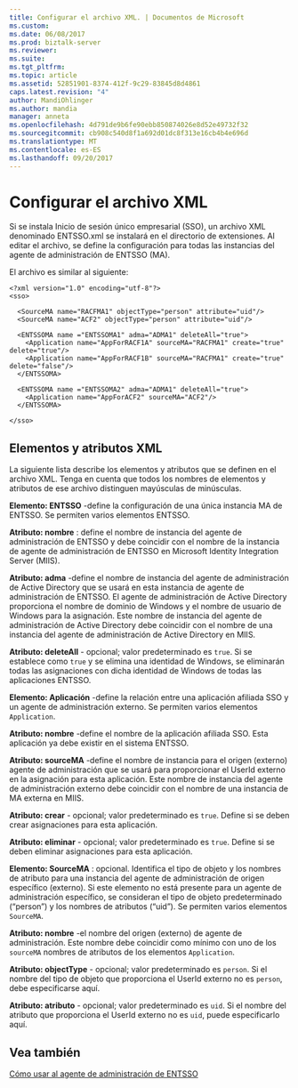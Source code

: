 ```yaml
---
title: Configurar el archivo XML. | Documentos de Microsoft
ms.custom: 
ms.date: 06/08/2017
ms.prod: biztalk-server
ms.reviewer: 
ms.suite: 
ms.tgt_pltfrm: 
ms.topic: article
ms.assetid: 52851901-8374-412f-9c29-83845d8d4861
caps.latest.revision: "4"
author: MandiOhlinger
ms.author: mandia
manager: anneta
ms.openlocfilehash: 4d791de9b6fe90ebb850874026e8d52e49732f32
ms.sourcegitcommit: cb908c540d8f1a692d01dc8f313e16cb4b4e696d
ms.translationtype: MT
ms.contentlocale: es-ES
ms.lasthandoff: 09/20/2017
---
```

# <a name="configuring-the-xml-file"></a>Configurar el archivo XML
Si se instala Inicio de sesión único empresarial (SSO), un archivo XML denominado ENTSSO.xml se instalará en el directorio de extensiones. Al editar el archivo, se define la configuración para todas las instancias del agente de administración de ENTSSO (MA).  
  
 El archivo es similar al siguiente:  
  
```  
<?xml version="1.0" encoding="utf-8"?>  
<sso>  
  
  <SourceMA name="RACFMA1" objectType="person" attribute="uid"/>  
  <SourceMA name="ACF2" objectType="person" attribute="uid"/>  
  
  <ENTSSOMA name ="ENTSSOMA1" adma="ADMA1" deleteAll="true">  
    <Application name="AppForRACF1A" sourceMA="RACFMA1" create="true" delete="true"/>  
    <Application name="AppForRACF1B" sourceMA="RACFMA1" create="true" delete="false"/>  
  </ENTSSOMA>  
  
  <ENTSSOMA name ="ENTSSOMA2" adma="ADMA1" deleteAll="true">  
    <Application name="AppForACF2" sourceMA="ACF2"/>  
  </ENTSSOMA>  
  
</sso>  
```  
  
## <a name="xml-elements-and-attributes"></a>Elementos y atributos XML  
 La siguiente lista describe los elementos y atributos que se definen en el archivo XML. Tenga en cuenta que todos los nombres de elementos y atributos de ese archivo distinguen mayúsculas de minúsculas.  
  
 **Elemento: ENTSSO** -define la configuración de una única instancia MA de ENTSSO. Se permiten varios elementos ENTSSO.  
  
 **Atributo: nombre** : define el nombre de instancia del agente de administración de ENTSSO y debe coincidir con el nombre de la instancia de agente de administración de ENTSSO en Microsoft Identity Integration Server (MIIS).  
  
 **Atributo: adma** -define el nombre de instancia del agente de administración de Active Directory que se usará en esta instancia de agente de administración de ENTSSO. El agente de administración de Active Directory proporciona el nombre de dominio de Windows y el nombre de usuario de Windows para la asignación. Este nombre de instancia del agente de administración de Active Directory debe coincidir con el nombre de una instancia del agente de administración de Active Directory en MIIS.  
  
 **Atributo: deleteAll** - opcional; valor predeterminado es `true`. Si se establece como `true` y se elimina una identidad de Windows, se eliminarán todas las asignaciones con dicha identidad de Windows de todas las aplicaciones ENTSSO.  
  
 **Elemento: Aplicación** -define la relación entre una aplicación afiliada SSO y un agente de administración externo. Se permiten varios elementos `Application`.  
  
 **Atributo: nombre** -define el nombre de la aplicación afiliada SSO. Esta aplicación ya debe existir en el sistema ENTSSO.  
  
 **Atributo: sourceMA** -define el nombre de instancia para el origen (externo) agente de administración que se usará para proporcionar el UserId externo en la asignación para esta aplicación. Este nombre de instancia del agente de administración externo debe coincidir con el nombre de una instancia de MA externa en MIIS.  
  
 **Atributo: crear** - opcional; valor predeterminado es `true`. Define si se deben crear asignaciones para esta aplicación.  
  
 **Atributo: eliminar** - opcional; valor predeterminado es `true`. Define si se deben eliminar asignaciones para esta aplicación.  
  
 **Elemento: SourceMA** : opcional. Identifica el tipo de objeto y los nombres de atributo para una instancia del agente de administración de origen específico (externo). Si este elemento no está presente para un agente de administración específico, se consideran el tipo de objeto predeterminado (“person”) y los nombres de atributos (“uid”). Se permiten varios elementos `SourceMA`.  
  
 **Atributo: nombre** -el nombre del origen (externo) de agente de administración. Este nombre debe coincidir como mínimo con uno de los `sourceMA` nombres de atributos de los elementos `Application`.  
  
 **Atributo: objectType** - opcional; valor predeterminado es `person`. Si el nombre del tipo de objeto que proporciona el UserId externo no es `person`, debe especificarse aquí.  
  
 **Atributo: atributo** - opcional; valor predeterminado es `uid`. Si el nombre del atributo que proporciona el UserId externo no es `uid`, puede especificarlo aquí.  
  
## <a name="see-also"></a>Vea también  
 [Cómo usar al agente de administración de ENTSSO](../core/how-to-use-the-entsso-management-agent.md)